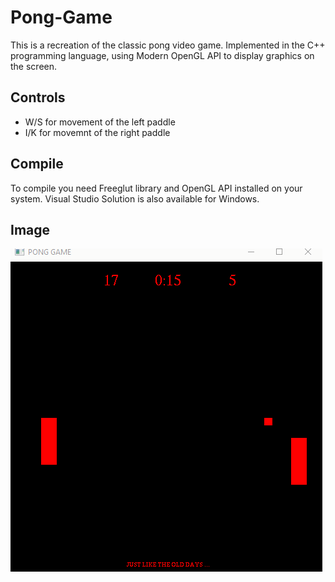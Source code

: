 # Pong-Game

This is a recreation of the classic pong video game. Implemented in the C++ programming language, using Modern OpenGL API to display graphics on the screen.


## Controls
* W/S for movement of the left paddle
* I/K for movemnt of the right paddle


## Compile
To compile you need Freeglut library and OpenGL API installed on your system.
Visual Studio Solution is also available for Windows.


## Image
![Pong Game Image](https://github.com/FarahaniMehrshad/Pong-Game/blob/timer/Pong.gif)
